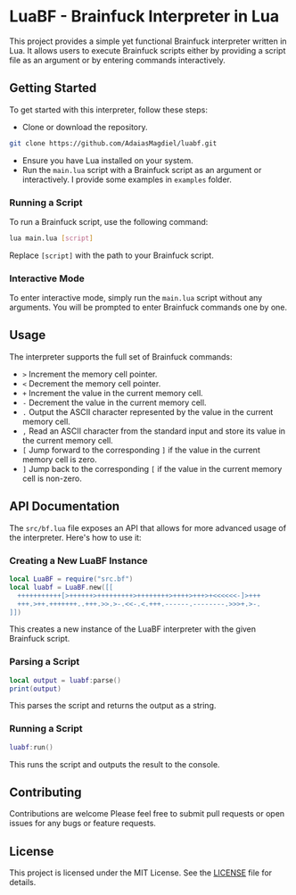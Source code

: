 # LuaBF - Brainfuck Interpreter in Lua

This project provides a simple yet functional Brainfuck interpreter written in Lua. It allows users to execute Brainfuck scripts either by providing a script file as an argument or by entering commands interactively.

## Getting Started

To get started with this interpreter, follow these steps:

- Clone or download the repository.

```bash
git clone https://github.com/AdaiasMagdiel/luabf.git
```

- Ensure you have Lua installed on your system.
- Run the `main.lua` script with a Brainfuck script as an argument or interactively. I provide some examples in `examples` folder.

### Running a Script

To run a Brainfuck script, use the following command:

```bash
lua main.lua [script]
```

Replace `[script]` with the path to your Brainfuck script.

### Interactive Mode

To enter interactive mode, simply run the `main.lua` script without any arguments. You will be prompted to enter Brainfuck commands one by one.

## Usage

The interpreter supports the full set of Brainfuck commands:

- `>` Increment the memory cell pointer.
- `<` Decrement the memory cell pointer.
- `+` Increment the value in the current memory cell.
- `-` Decrement the value in the current memory cell.
- `.` Output the ASCII character represented by the value in the current memory cell.
- `,` Read an ASCII character from the standard input and store its value in the current memory cell.
- `[` Jump forward to the corresponding `]` if the value in the current memory cell is zero.
- `]` Jump back to the corresponding `[` if the value in the current memory cell is non-zero.

## API Documentation

The `src/bf.lua` file exposes an API that allows for more advanced usage of the interpreter. Here's how to use it:

### Creating a New LuaBF Instance

```lua
local LuaBF = require("src.bf")
local luabf = LuaBF.new([[
  +++++++++++[>++++++>+++++++++>++++++++>++++>+++>+<<<<<<-]>+++
  +++.>++.+++++++..+++.>>.>-.<<-.<.+++.------.--------.>>>+.>-.
]])
```

This creates a new instance of the LuaBF interpreter with the given Brainfuck script.

### Parsing a Script

```lua
local output = luabf:parse()
print(output)
```

This parses the script and returns the output as a string.

### Running a Script

```lua
luabf:run()
```

This runs the script and outputs the result to the console.

## Contributing

Contributions are welcome Please feel free to submit pull requests or open issues for any bugs or feature requests.

## License

This project is licensed under the MIT License. See the [LICENSE](LICENSE) file for details.
